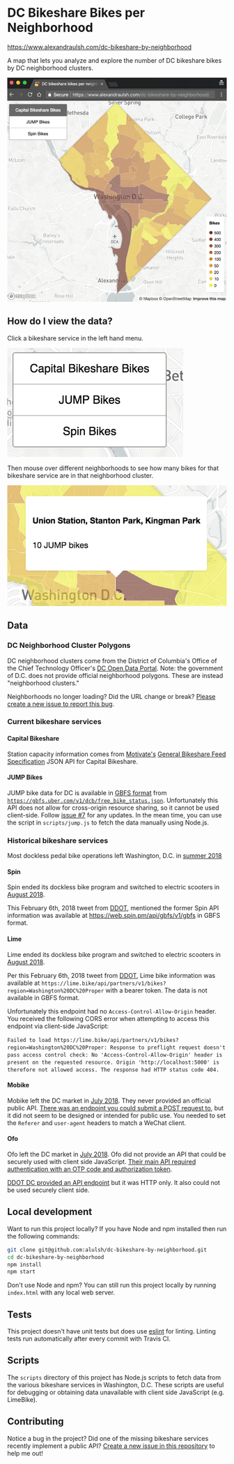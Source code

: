 # DC Bikeshare Bikes per Neighborhood

https://www.alexandraulsh.com/dc-bikeshare-by-neighborhood

A map that lets you analyze and explore the number of DC bikeshare bikes by DC neighborhood clusters.

![Screenshot of dc-bikeshare-by-neighborhood map](assets/map-full.png)

## How do I view the data?

Click a bikeshare service in the left hand menu.

![Bikeshare menu](assets/layers.png)

Then mouse over different neighborhoods to see how many bikes for that bikeshare service are in that neighborhood cluster.

![Neighborhood mouseover popup with number of bikeshare bikes](assets/mouseover.png)

## Data

### DC Neighborhood Cluster Polygons

DC neighborhood clusters come from the District of Columbia's Office of the Chief Technology Officer's [DC Open Data Portal](http://opendata.dc.gov/datasets/neighborhood-clusters). Note: the government of D.C. does not provide official neighborhood polygons. These are instead "neighborhood clusters."

Neighborhoods no longer loading? Did the URL change or break? [Please create a new issue to report this bug](https://github.com/alulsh/dc-bikeshare-by-neighborhood/issues/new).

### Current bikeshare services

#### Capital Bikeshare

Station capacity information comes from [Motivate's](https://www.motivateco.com/use-our-data/) [General Bikeshare Feed Specification](https://gbfs.capitalbikeshare.com/gbfs/gbfs.json) JSON API for Capital Bikeshare.

#### JUMP Bikes

JUMP bike data for DC is available in [GBFS format](https://github.com/NABSA/gbfs) from [`https://gbfs.uber.com/v1/dcb/free_bike_status.json`](https://gbfs.uber.com/v1/dcb/free_bike_status.json). Unfortunately this API does not allow for cross-origin resource sharing, so it cannot be used client-side. Follow [issue #7](https://github.com/alulsh/dc-bikeshare-by-neighborhood/issues/7) for any updates. In the mean time, you can use the script in `scripts/jump.js` to fetch the data manually using Node.js.

### Historical bikeshare services

Most dockless pedal bike operations left Washington, D.C. in [summer 2018](https://ggwash.org/view/69307/who-killed-dcs-dockless-pedal-bicycles)

#### Spin

Spin ended its dockless bike program and switched to electric scooters in [August 2018](https://dc.curbed.com/2018/8/20/17761122/dc-dockless-bikes-scooters-transportation-spin-pilot).

This February 6th, 2018 tweet from [DDOT](https://twitter.com/DDOTDC/status/960885112731832320), mentioned the former Spin API information was available at https://web.spin.pm/api/gbfs/v1/gbfs in GBFS format.

#### Lime

Lime ended its dockless bike program and switched to electric scooters in [August 2018](https://dc.curbed.com/2018/8/31/17806012/dc-dockless-bikes-scooters-lime-pilot-program).

Per this February 6th, 2018 tweet from [DDOT](https://twitter.com/DDOTDC/status/960885111066636289), Lime bike information was available at `https://lime.bike/api/partners/v1/bikes?region=Washington%20DC%20Proper` with a bearer token. The data is not available in GBFS format.

Unfortunately this endpoint had no `Access-Control-Allow-Origin` header. You received the following CORS error when attempting to access this endpoint via client-side JavaScript:

`Failed to load https://lime.bike/api/partners/v1/bikes?region=Washington%20DC%20Proper: Response to preflight request doesn't pass access control check: No 'Access-Control-Allow-Origin' header is present on the requested resource. Origin 'http://localhost:5000' is therefore not allowed access. The response had HTTP status code 404.`

#### Mobike

Mobike left the DC market in [July 2018](https://www.washingtonpost.com/news/dr-gridlock/wp/2018/07/25/mobike-becomes-second-dockless-bike-operator-to-pull-out-of-d-c/). They never provided an official public API. [There was an endpoint you could submit a POST request to](https://github.com/ubahnverleih/WoBike#mobike-china-italy-uk-japan), but it did not seem to be designed or intended for public use. You needed to set the `Referer` and `user-agent` headers to match a WeChat client.

#### Ofo

Ofo left the DC market in [July 2018](https://www.washingtonpost.com/news/dr-gridlock/wp/2018/07/24/dockless-bike-share-company-ofo-is-the-first-to-pull-out-of-d-c/). Ofo did not provide an API that could be securely used with client side JavaScript. [Their main API required authentication with an OTP code and authorization token](https://github.com/ubahnverleih/WoBike/blob/master/Ofo.md).

[DDOT DC provided an API endpoint](https://twitter.com/DDOTDC/status/963143987216314368) but it was HTTP only. It also could not be used securely client side.

## Local development

Want to run this project locally? If you have Node and npm installed then run the following commands:

```sh
git clone git@github.com:alulsh/dc-bikeshare-by-neighborhood.git
cd dc-bikeshare-by-neighborhood
npm install
npm start
```

Don't use Node and npm? You can still run this project locally by running `index.html` with any local web server.

## Tests

This project doesn't have unit tests but does use [eslint](https://eslint.org/) for linting. Linting tests run automatically after every commit with Travis CI.

## Scripts

The `scripts` directory of this project has Node.js scripts to fetch data from the various bikeshare services in Washington, D.C. These scripts are useful for debugging or obtaining data unavailable with client side JavaScript (e.g. LimeBike).

## Contributing

Notice a bug in the project? Did one of the missing bikeshare services recently implement a public API? [Create a new issue in this repository](https://github.com/alulsh/dc-bikeshare-by-neighborhood/issues/new) to help me out!